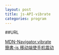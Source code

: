 ```yaml
---
layout: post
title: js-API-vibrate
categories: program
---
```


##URL

[MDN-Navigator.vibrate](<https://developer.mozilla.org/zh-CN/docs/Web/API/Navigator/vibrate>"MDN-Navigator.vibrate")<br>
[簡書-js 移动端使手机震动](<https://www.jianshu.com/p/76d50899b8f3>"簡書-js 移动端使手机震动")

